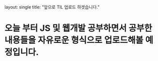 
layout: single
title:  "앞으로 TIL 업로드 하겟습니다."


# 오늘 부터 JS 및 웹개발 공부하면서 공부한 내용들을 자유로운 형식으로 업로드해볼 예정입니다.
